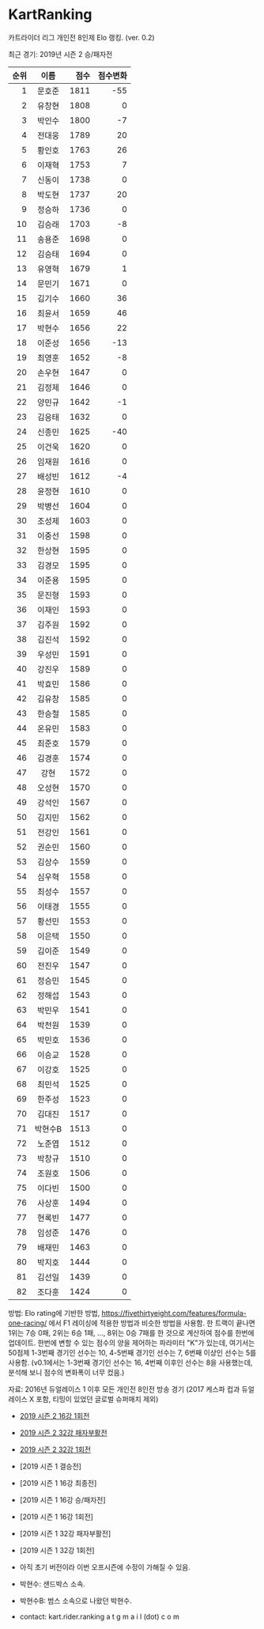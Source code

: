 # KartRanking

카트라이더 리그 개인전 8인제 Elo 랭킹. (ver. 0.2)

최근 경기: 2019년 시즌 2 승/패자전

| 순위 | 이름 | 점수 | 점수변화 |
|---:|:---:|---:|---:|
|  1 |   문호준 | 1811 |  -55 |
|  2 |   유창현 | 1808 |    0 |
|  3 |   박인수 | 1800 |   -7 |
|  4 |   전대웅 | 1789 |   20 |
|  5 |   황인호 | 1763 |   26 |
|  6 |   이재혁 | 1753 |    7 |
|  7 |   신동이 | 1738 |    0 |
|  8 |   박도현 | 1737 |   20 |
|  9 |   정승하 | 1736 |    0 |
| 10 |   김승래 | 1703 |   -8 |
| 11 |   송용준 | 1698 |    0 |
| 12 |   김승태 | 1694 |    0 |
| 13 |   유영혁 | 1679 |    1 |
| 14 |   문민기 | 1671 |    0 |
| 15 |   김기수 | 1660 |   36 |
| 16 |   최윤서 | 1659 |   46 |
| 17 |   박현수 | 1656 |   22 |
| 18 |   이준성 | 1656 |  -13 |
| 19 |   최영훈 | 1652 |   -8 |
| 20 |   손우현 | 1647 |    0 |
| 21 |   김정제 | 1646 |    0 |
| 22 |   양민규 | 1642 |   -1 |
| 23 |   김응태 | 1632 |    0 |
| 24 |   신종민 | 1625 |  -40 |
| 25 |   이건욱 | 1620 |    0 |
| 26 |   임재원 | 1616 |    0 |
| 27 |   배성빈 | 1612 |   -4 |
| 28 |   윤정현 | 1610 |    0 |
| 29 |   박병선 | 1604 |    0 |
| 30 |   조성제 | 1603 |    0 |
| 31 |   이중선 | 1598 |    0 |
| 32 |   한상현 | 1595 |    0 |
| 33 |   김경모 | 1595 |    0 |
| 34 |   이준용 | 1595 |    0 |
| 35 |   문진형 | 1593 |    0 |
| 36 |   이재인 | 1593 |    0 |
| 37 |   김주원 | 1592 |    0 |
| 38 |   김진석 | 1592 |    0 |
| 39 |   우성민 | 1591 |    0 |
| 40 |   강진우 | 1589 |    0 |
| 41 |   박효민 | 1586 |    0 |
| 42 |   김유창 | 1585 |    0 |
| 43 |   한승철 | 1585 |    0 |
| 44 |   온유민 | 1583 |    0 |
| 45 |   최준호 | 1579 |    0 |
| 46 |   김경훈 | 1574 |    0 |
| 47 |     강현 | 1572 |    0 |
| 48 |   오성현 | 1570 |    0 |
| 49 |   강석인 | 1567 |    0 |
| 50 |   김지민 | 1562 |    0 |
| 51 |   전강인 | 1561 |    0 |
| 52 |   권순민 | 1560 |    0 |
| 53 |   김상수 | 1559 |    0 |
| 54 |   심우혁 | 1558 |    0 |
| 55 |   최성수 | 1557 |    0 |
| 56 |   이태경 | 1555 |    0 |
| 57 |   황선민 | 1553 |    0 |
| 58 |   이은택 | 1550 |    0 |
| 59 |   김이준 | 1549 |    0 |
| 60 |   전진우 | 1547 |    0 |
| 61 |   정승민 | 1545 |    0 |
| 62 |   정해섭 | 1543 |    0 |
| 63 |   박민우 | 1541 |    0 |
| 64 |   박천원 | 1539 |    0 |
| 65 |   박민호 | 1536 |    0 |
| 66 |   이승교 | 1528 |    0 |
| 67 |   이강호 | 1525 |    0 |
| 68 |   최민석 | 1525 |    0 |
| 69 |   한주성 | 1523 |    0 |
| 70 |   김대진 | 1517 |    0 |
| 71 |  박현수B | 1513 |    0 |
| 72 |   노준엽 | 1512 |    0 |
| 73 |   박창규 | 1510 |    0 |
| 74 |   조원호 | 1506 |    0 |
| 75 |   이다빈 | 1500 |    0 |
| 76 |   사상훈 | 1494 |    0 |
| 77 |   현록빈 | 1477 |    0 |
| 78 |   임성준 | 1476 |    0 |
| 79 |   배재민 | 1463 |    0 |
| 80 |   박지호 | 1444 |    0 |
| 81 |   김선일 | 1439 |    0 |
| 82 |   조다훈 | 1424 |    0 |

방법: Elo rating에 기반한 방법, https://fivethirtyeight.com/features/formula-one-racing/ 에서 F1 레이싱에 적용한 방법과 비슷한 방법을 사용함. 한 트랙이 끝나면 1위는 7승 0패, 2위는 6승 1패, ..., 8위는 0승 7패를 한 것으로 계산하여 점수를 한번에 업데이트. 한번에 변할 수 있는 점수의 양을 제어하는 파라미터 "K"가 있는데, 여기서는 50점제 1-3번째 경기인 선수는 10, 4-5번째 경기인 선수는 7, 6번째 이상인 선수는 5를 사용함. (v0.1에서는 1-3번째 경기인 선수는 16, 4번째 이후인 선수는 8을 사용했는데, 분석해 보니 점수의 변화폭이 너무 컸음.)

자료: 2016년 듀얼레이스 1 이후 모든 개인전 8인전 방송 경기 (2017 케스파 컵과 듀얼레이스 X 포함, 티밍이 있었던 글로벌 슈퍼매치 제외)

* [2019 시즌 2 16강 1회전](./rounds/2019_2_3.md)
* [2019 시즌 2 32강 패자부활전](./rounds/2019_2_2.md)
* [2019 시즌 2 32강 1회전](./rounds/2019_2_1.md)
* [2019 시즌 1 결승전]
* [2019 시즌 1 16강 최종전]
* [2019 시즌 1 16강 승/패자전]
* [2019 시즌 1 16강 1회전]
* [2019 시즌 1 32강 패자부활전]
* [2019 시즌 1 32강 1회전]

* 아직 초기 버전이라 이번 오프시즌에 수정이 가해질 수 있음.
* 박현수: 샌드박스 소속.
* 박현수B: 범스 소속으로 나왔던 박현수.

* contact: kart.rider.ranking a t  g m a i l (dot) c o m
